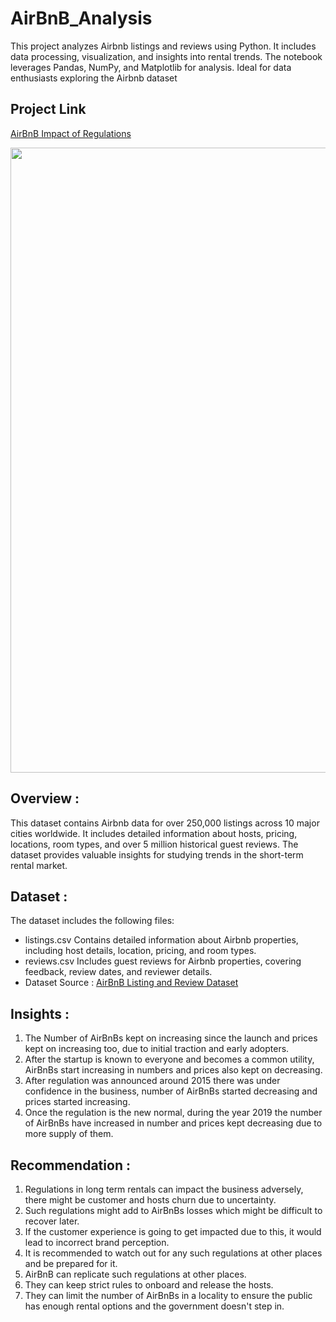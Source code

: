 # AirBnB_Analysis
This project analyzes Airbnb listings and reviews using Python. It includes data processing, visualization, and insights into rental trends. The notebook leverages Pandas, NumPy, and Matplotlib for analysis. Ideal for data enthusiasts exploring the Airbnb dataset

## Project Link

[AirBnB Impact of Regulations](https://www.kaggle.com/code/akshatalite/air-bnb)

<img src="(https://eatsleepwander.com/wp-content/uploads/2018/03/AirBnb-Reviews.jpg)" width=1000>

## Overview :
This dataset contains Airbnb data for over 250,000 listings across 10 major cities worldwide. It includes detailed information about hosts, pricing, locations, room types, and over 5 million historical guest reviews. The dataset provides valuable insights for studying trends in the short-term rental market.

## Dataset :
The dataset includes the following files:
- listings.csv
Contains detailed information about Airbnb properties, including host details, location, pricing, and room types.
- reviews.csv
Includes guest reviews for Airbnb properties, covering feedback, review dates, and reviewer details.
- Dataset Source : [AirBnB Listing and Review Dataset](https://www.kaggle.com/datasets/mysarahmadbhat/airbnb-listings-reviews)

## Insights :
1. The Number of AirBnBs kept on increasing since the launch and prices kept on increasing too, due to initial traction and early adopters.
2. After the startup is known to everyone and becomes a common utility, AirBnBs start increasing in numbers and prices also kept on decreasing.
3. After regulation was announced around 2015 there was under confidence in the business, number of AirBnBs started decreasing and prices started increasing.
4. Once the regulation is the new normal, during the year 2019 the number of AirBnBs have increased in number and prices kept decreasing due to more supply of them.

## Recommendation :
1. Regulations in long term rentals can impact the business adversely, there might be customer and hosts churn due to uncertainty.
2. Such regulations might add to AirBnBs losses which might be difficult to recover later.
3. If the customer experience is going to get impacted due to this, it would lead to incorrect brand perception.
4. It is recommended to watch out for any such regulations at other places and be prepared for it.
5. AirBnB can replicate such regulations at other places.
6. They can keep strict rules to onboard and release the hosts.
7. They can limit the number of AirBnBs in a locality to ensure the public has enough rental options and the government doesn't step in.

